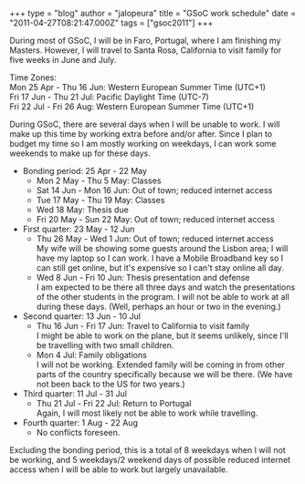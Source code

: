 +++
type = "blog"
author = "jalopeura"
title = "GSoC work schedule"
date = "2011-04-27T08:21:47.000Z"
tags = ["gsoc2011"]
+++

<p>During most of GSoC, I will be in Faro, Portugal, where I am finishing my Masters. However, I will travel to Santa Rosa, California to visit family for five weeks in June and July.</p>

<p>Time Zones:<br/>
Mon 25 Apr - Thu 16 Jun: Western European Summer Time (UTC+1)<br/>
Fri 17 Jun - Thu 21 Jul: Pacific Daylight Time (UTC-7)<br/>
Fri 22 Jul - Fri 26 Aug: Western European Summer Time (UTC+1)</p>

<p>During GSoC, there are several days when I will be unable to work. I will make up this time by working extra before and/or after. Since I plan to budget my time so I am mostly working on weekdays, I can work some weekends to make up for these days.</p>

<ul>
<li>Bonding period: 25 Apr - 22 May
	<ul>
	<li>Mon 2 May - Thu 5 May: Classes</li>
	<li>Sat 14 Jun - Mon 16 Jun: Out of town; reduced internet access</li>
	<li>Tue 17 May - Thu 19 May: Classes</li>
	<li>Wed 18 May: Thesis due</li>
	<li>Fri 20 May - Sun 22 May: Out of town; reduced internet access</li>
	</ul>
</li>
<li>First quarter: 23 May - 12 Jun
	<ul>
	<li>Thu 26 May - Wed 1 Jun: Out of town; reduced internet access<br/>
	My wife will be showing some guests around the Lisbon area; I will have my laptop so I can work. I have a Mobile Broadband key so I can still get online, but it's expensive so I can't stay online all day.</li>
	<li>Wed 8 Jun - Fri 10 Jun: Thesis presentation and defense<br/>
	I am expected to be there all three days and watch the presentations of the other students in the program. I will not be able to work at all during these days. (Well, perhaps an hour or two in the evening.)</li>
	</ul>
</li>
<li>Second quarter: 13 Jun - 10 Jul
	<ul>
	<li>Thu 16 Jun - Fri 17 Jun: Travel to California to visit family<br/>
	I might be able to work on the plane, but it seems unlikely, since I'll be travelling with two small children.</li>
	<li>Mon 4 Jul: Family obligations<br/>
	I will not be working. Extended family will be coming in from other parts of the country specifically because we will be there. (We have not been back to the US for two years.)</li>
	</ul>
</li>
<li>Third quarter: 11 Jul - 31 Jul
	<ul>
	<li>Thu 21 Jul - Fri 22 Jul: Return to Portugal<br/>
	Again, I will most likely not be able to work while travelling.</li>
	</ul>
</li>
<li>Fourth quarter: 1 Aug - 22 Aug
	<ul>
	<li>No conflicts foreseen.</li>
	</ul>
</li>
</ul>

<p>Excluding the bonding period, this is a total of 8 weekdays when I will not be working, and 5 weekdays/2 weekend days of possible reduced internet access when I will be able to work but largely unavailable.</p>
